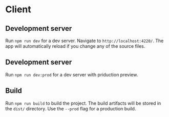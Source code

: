 # Client

## Development server

Run `npm run dev` for a dev server. Navigate to `http://localhost:4220/`. The app will automatically reload if you change any of the source files.

## Development server

Run `npm run dev:prod` for a dev server with priduction preview.

## Build

Run `npm run build` to build the project. The build artifacts will be stored in the `dist/` directory. Use the `--prod` flag for a production build.
